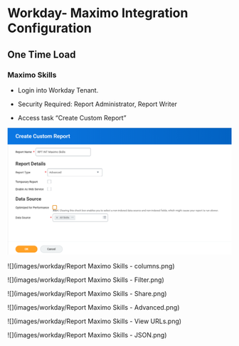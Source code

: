 # Workday- Maximo Integration Configuration

## One Time Load

### Maximo Skills

- Login into Workday Tenant.

- Security Required: Report Administrator, Report Writer

- Access task “Create Custom Report”

 ![Create_Custom_Report_Maximo_Skills.png](images/workday/Create_Custom_Report_Maximo_Skills.png)

 ![](images/workday/Report Maximo Skills - columns.png)

 ![](images/workday/Report Maximo Skills - Filter.png)

  ![](images/workday/Report Maximo Skills - Share.png)
 
 ![](images/workday/Report Maximo Skills - Advanced.png)

 ![](images/workday/Report Maximo Skills - View URLs.png)

 ![](images/workday/Report Maximo Skills - JSON.png)


